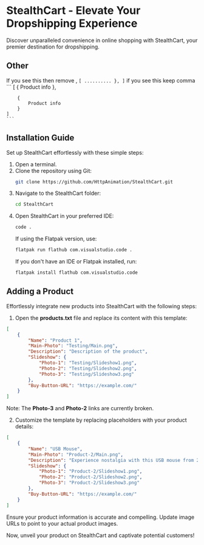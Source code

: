 # StealthCart - Elevate Your Dropshipping Experience

Discover unparalleled convenience in online shopping with StealthCart, your premier destination for dropshipping.

## Other
If you see this then remove ,
    ```
    [
        ..........
        },
    ]
    ```
if you see this keep comma
    ```
    [
        {
            Product info
        },

        {
            Product info
        }
    ]
    ```

## Installation Guide

Set up StealthCart effortlessly with these simple steps:

1. Open a terminal.
2. Clone the repository using Git:
    ```bash
    git clone https://github.com/HttpAnimation/StealthCart.git
    ```
3. Navigate to the StealthCart folder:
    ```bash
    cd StealthCart
    ```
4. Open StealthCart in your preferred IDE:
    ```bash
    code .
    ```
    If using the Flatpak version, use:
    ```bash
    flatpak run flathub com.visualstudio.code .
    ```
    If you don't have an IDE or Flatpak installed, run:
    ```bash
    flatpak install flathub com.visualstudio.code
    ```

## Adding a Product

Effortlessly integrate new products into StealthCart with the following steps:

1. Open the **products.txt** file and replace its content with this template:

```json
[
    {
        "Name": "Product 1",
        "Main-Photo": "Testing/Main.png",
        "Description": "Description of the product",
        "Slideshow": {
            "Photo-1": "Testing/Slideshow1.png",
            "Photo-2": "Testing/Slideshow2.png",
            "Photo-3": "Testing/Slideshow3.png"
        },
        "Buy-Button-URL": "https://example.com/"
    }
]
```

Note: The **Photo-3** and **Photo-2** links are currently broken.

2. Customize the template by replacing placeholders with your product details:

```json
[
    {
        "Name": "USB Mouse",
        "Main-Photo": "Product-2/Main.png",
        "Description": "Experience nostalgia with this USB mouse from 2001, complete with extra dirt on the ball inside.",
        "Slideshow": {
            "Photo-1": "Product-2/Slideshow1.png",
            "Photo-2": "Product-2/Slideshow2.png",
            "Photo-3": "Product-2/Slideshow3.png"
        },
        "Buy-Button-URL": "https://example.com/"
    }
]
```

Ensure your product information is accurate and compelling. Update image URLs to point to your actual product images.

Now, unveil your product on StealthCart and captivate potential customers!
